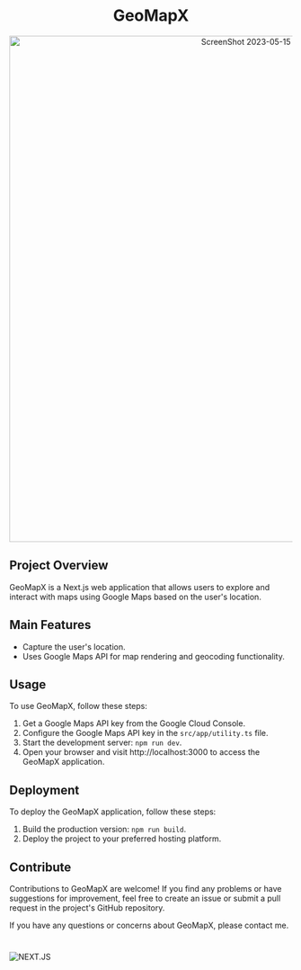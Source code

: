 <h1 align="center">GeoMapX</h1>

 <div align="center">
<img width="900" alt="ScreenShot 2023-05-15 at 15 13 26" src="https://github.com/MatheusWAlvarenga/GeoMapX/assets/94935750/a351e8ac-1e39-490c-a975-4f5d6fb4ada2">
</div>

## Project Overview

GeoMapX is a Next.js web application that allows users to explore and interact with maps using Google Maps based on the user's location.

## Main Features

- Capture the user's location.
- Uses Google Maps API for map rendering and geocoding functionality.

## Usage

To use GeoMapX, follow these steps:

1. Get a Google Maps API key from the Google Cloud Console.
2. Configure the Google Maps API key in the `src/app/utility.ts` file.
3. Start the development server: `npm run dev`.
4. Open your browser and visit http://localhost:3000 to access the GeoMapX application.

## Deployment

To deploy the GeoMapX application, follow these steps:

1. Build the production version: `npm run build`.
2. Deploy the project to your preferred hosting platform.

## Contribute

Contributions to GeoMapX are welcome! If you find any problems or have suggestions for improvement, feel free to create an issue or submit a pull request in the project's GitHub repository.

If you have any questions or concerns about GeoMapX, please contact me.

#
![NEXT.JS](https://img.shields.io/badge/next.js-000000?style=for-the-badge&logo=nextdotjs&logoColor=white)
